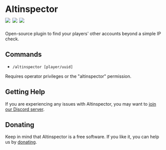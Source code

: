# Altinspector<br>[![](https://img.shields.io/spiget/downloads/104673?style=flat&labelColor=697EC4&color=7289DA&label=Downloads)](https://www.spigotmc.org/resources/altinspector-beyond-ip-check.104673/) [![](https://img.shields.io/spiget/rating/104673?style=flat&labelColor=697EC4&color=7289DA&label=Rating)](https://www.spigotmc.org/resources/altinspector-beyond-ip-check.104673/) [![](https://img.shields.io/discord/741375523275407461.svg?style=flat&labelColor=697EC4&color=7289DA&label=Discord)](https://discord.gg/h3Tgccc)

Open-source plugin to find your players' other accounts beyond a simple IP check.

## Commands

- `/altinspector [player/uuid]`

Requires operator privileges or the "altinspector" permission.

## Getting Help

If you are experiencing any issues with Altinspector, you may want to [join our Discord server](https://discord.gg/h3Tgccc).

## Donating

Keep in mind that Altinspector is a free software. If you like it, you can help us by [donating](https://paypal.me/whitelines).
